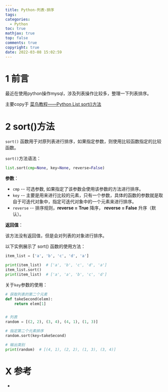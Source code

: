 ```yaml
---
title: Python-列表-排序
tags:
categories:
  - Python
toc: true
mathjax: true
top: false
comments: true
copyright: true
date: 2022-03-08 15:02:59
---
```


# 1 前言

最近在使用python操作mysql，涉及列表操作比较多，整理一下列表排序。

主要copy于 [菜鸟教程——Python List sort()方法](https://www.runoob.com/python/att-list-sort.html)

# 2 sort()方法

`sort()` 函数用于对原列表进行排序，如果指定参数，则使用比较函数指定的比较函数。

`sort()`方法语法：

```python
list.sort(cmp=None, key=None, reverse=False)
```

**参数**：

- `cmp` -- 可选参数, 如果指定了该参数会使用该参数的方法进行排序。
- `key` -- 主要是用来进行比较的元素，只有一个参数，具体的函数的参数就是取自于可迭代对象中，指定可迭代对象中的一个元素来进行排序。
- `reverse` -- 排序规则，**reverse = True** 降序， **reverse = False** 升序（默认）。

**返回值**：

该方法没有返回值，但是会对列表的对象进行排序。

以下实例展示了 sort() 函数的使用方法：

```python
item_list = ['a', 'b', 'c', 'd', 'a']

print(item_list)  # ['a', 'b', 'c', 'd', 'a']
item_list.sort()
print(item_list)  # ['a', 'a', 'b', 'c', 'd']
```

关于`key`参数的使用：

```python
# 获取列表的第二个元素
def takeSecond(elem):
    return elem[1]


# 列表
random = [(2, 2), (3, 4), (4, 1), (1, 3)]

# 指定第二个元素排序
random.sort(key=takeSecond)

# 输出类别
print(random)  # [(4, 1), (2, 2), (1, 3), (3, 4)]
```

# X 参考

* 
